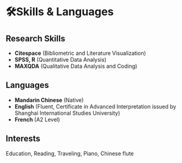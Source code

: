 # 🛠Skills & Languages

## Research Skills
- **Citespace** (Bibliometric and Literature Visualization)
- **SPSS, R** (Quantitative Data Analysis)
- **MAXQDA** (Qualitative Data Analysis and Coding)

## Languages
- **Mandarin Chinese** (Native)
- **English** (Fluent, Certificate in Advanced Interpretation issued by Shanghai International Studies University)
- **French** (A2 Level)

## Interests
Education, Reading, Traveling, Piano, Chinese flute 